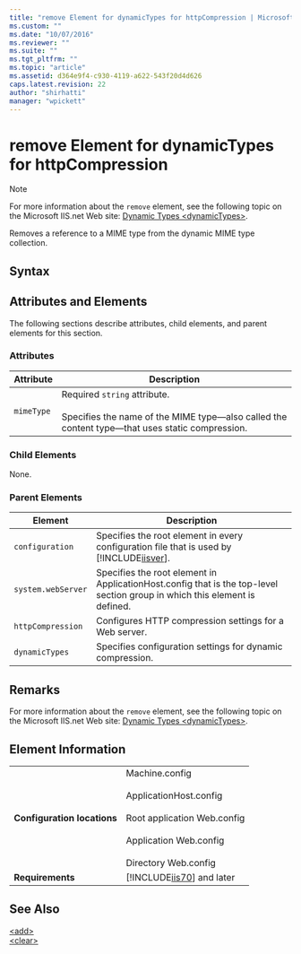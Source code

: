 ```yaml
---
title: "remove Element for dynamicTypes for httpCompression | Microsoft Docs"
ms.custom: ""
ms.date: "10/07/2016"
ms.reviewer: ""
ms.suite: ""
ms.tgt_pltfrm: ""
ms.topic: "article"
ms.assetid: d364e9f4-c930-4119-a622-543f20d4d626
caps.latest.revision: 22
author: "shirhatti"
manager: "wpickett"
---
```

# remove Element for dynamicTypes for httpCompression
> [!NOTE]
>  For more information about the `remove` element, see the following topic on the Microsoft IIS.net Web site: [Dynamic Types \<dynamicTypes>](http://www.iis.net/ConfigReference/system.webServer/httpCompression/dynamicTypes).  
  
 Removes a reference to a MIME type from the dynamic MIME type collection.  
  
## Syntax  
  
## Attributes and Elements  
 The following sections describe attributes, child elements, and parent elements for this section.  
  
### Attributes  
  
|Attribute|Description|  
|---------------|-----------------|  
|`mimeType`|Required `string` attribute.<br /><br /> Specifies the name of the MIME type—also called the content type—that uses static compression.|  
  
### Child Elements  
 None.  
  
### Parent Elements  
  
|Element|Description|  
|-------------|-----------------|  
|`configuration`|Specifies the root element in every configuration file that is used by [!INCLUDE[iisver](../../reference/admin/includes/iisver-md.md)].|  
|`system.webServer`|Specifies the root element in ApplicationHost.config that is the top-level section group in which this element is defined.|  
|`httpCompression`|Configures HTTP compression settings for a Web server.|  
|`dynamicTypes`|Specifies configuration settings for dynamic compression.|  
  
## Remarks  
 For more information about the `remove` element, see the following topic on the Microsoft IIS.net Web site: [Dynamic Types \<dynamicTypes>](http://www.iis.net/ConfigReference/system.webServer/httpCompression/dynamicTypes).  
  
## Element Information  
  
|||  
|-|-|  
|**Configuration locations**|Machine.config<br /><br /> ApplicationHost.config<br /><br /> Root application Web.config<br /><br /> Application Web.config<br /><br /> Directory Web.config|  
|**Requirements**|[!INCLUDE[iis70](../../reference/admin/includes/iis70-md.md)] and later|  
  
## See Also  
 [\<add>](../../reference/admin/add-element-for-dynamictypes-for-httpcompression.md)   
 [\<clear>](../../reference/admin/clear-element-for-dynamictypes-for-httpcompression.md)